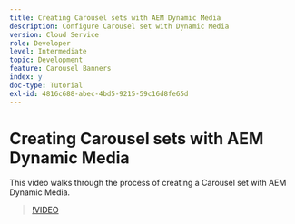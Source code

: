 ```yaml
---
title: Creating Carousel sets with AEM Dynamic Media
description: Configure Carousel set with Dynamic Media
version: Cloud Service
role: Developer
level: Intermediate
topic: Development
feature: Carousel Banners
index: y
doc-type: Tutorial
exl-id: 4816c688-abec-4bd5-9215-59c16d8fe65d
---
```

# Creating Carousel sets with AEM Dynamic Media

This video walks through the process of creating a Carousel set with AEM Dynamic Media.

>[!VIDEO](https://video.tv.adobe.com/v/335380?quality=12&learn=on)
